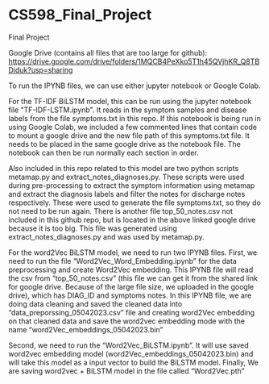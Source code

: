 # CS598_Final_Project
Final Project

Google Drive (contains all files that are too large for github): https://drive.google.com/drive/folders/1MQCB4PeXko5T1h45QVjhKR_Q8TBDiduk?usp=sharing

To run the IPYNB files, we can use either jupyter notebook or Google Colab.

For the TF-IDF BiLSTM model, this can be run using the jupyter notebook file "TF-IDF-LSTM.ipynb". It reads in the symptom samples and disease labels from the file symptoms.txt in this repo. If this notebook is being run in using Google Colab, we included a few commented lines that contain code to mount a google drive and the new file path of this symptoms.txt file. It needs to be placed in the same google drive as the notebook file. The notebook can then be run normally each section in order. 

Also included in this repo related to this model are two python scripts metamap.py and extract_notes_diagnoses.py. These scripts were used during pre-processing to extract the symptom information using metamap and extract the diagnosis labels and filter the notes for discharge notes respectively. These were used to generate the file symptoms.txt, so they do not need to be run again. There is another file top_50_notes.csv not included in this github repo, but is located in the above linked google drive because it is too big. This file was generated using extract_notes_diagnoses.py and was used by metamap.py.

For the word2Vec BiLSTM model, we need to run two IPYNB files.  First, we need to run the file “Word2Vec_Word_Embedding.ipynb” for the data preprocessing and create Word2Vec embedding. This IPYNB file will read the csv from “top_50_notes.csv” (this file we can get it from the shared link for google drive. Because of the large file size, we uploaded in the google drive), which has DIAG_ID and symptoms notes. In this IPYNB file, we are doing data cleaning and saved the cleaned data into “data_preporssing_05042023.csv” file and creating word2Vec embedding on that cleaned data and save the word2vec embedding mode with the name “word2Vec_embeddings_05042023.bin”

Second, we need to run the “Word2Vec_BiLSTM.ipynb”. It will use saved word2vec embedding model (word2Vec_embeddings_05042023.bin) and will take this model as a input vector to build the BiLSTM model. Finally, We are saving word2vec + BiLSTM model in the file called “Word2Vec.pth”
